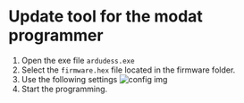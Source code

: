 # Update tool for the modat programmer

1. Open the exe file `ardudess.exe`
2. Select the `firmware.hex` file located in the firmware folder. 
3. Use the following settings
![config img][config]
4. Start the programming. 

[config]: https://github.com/AzizSayfutdinov/ModatProgrammerTool/tree/master/update_tool/img/config.png "config"